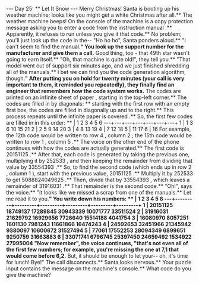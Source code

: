 --- Day 25: ** Let It Snow ---
Merry Christmas!  Santa is booting up his weather machine; looks like you might get a
white Christmas
after all.**
The weather machine beeps!  On the console of the machine is a copy protection message asking you to
enter a code from the instruction manual
.**  Apparently, it refuses to run unless you give it that code.**  No problem; you'll just look up the code in the--
"Ho ho ho", Santa ponders aloud.**  "I can't seem to find the manual.**"
You look up the support number for the manufacturer and give them a call.**  Good thing, too - that 49th star wasn't going to earn itself.**
"Oh, that machine is quite old!", they tell you.**  "That model went out of support six minutes ago, and we just finished shredding all of the manuals.**  I bet we can find you the code generation algorithm, though.**"
After putting you on hold for twenty minutes (your call is
very
important to them, it reminded you repeatedly), they finally find an engineer that remembers how the code system works.**
The codes are printed on an
infinite sheet of paper
, starting in the top-left corner.**  The codes are filled in by diagonals: ** starting with the first row with an empty first box, the codes are filled in diagonally up and to the right.**  This process repeats until the
infinite paper is covered
.**  So, the first few codes are filled in in this order: **
| 1   2   3   4   5   6
---+---+---+---+---+---+---+
 1 |  1   3   6  10  15  21
 2 |  2   5   9  14  20
 3 |  4   8  13  19
 4 |  7  12  18
 5 | 11  17
 6 | 16
For example, the 12th code would be written to row
4
, column
2
; the 15th code would be written to row
1
, column
5
.**
The voice on the other end of the phone continues with how the codes are actually generated.**  The first code is
20151125
.**  After that, each code is generated by taking the previous one, multiplying it by
252533
, and then keeping the remainder from dividing that value by
33554393
.**
So, to find the second code (which ends up in row
2
, column
1
), start with the previous value,
20151125
.**  Multiply it by
252533
to get
5088824049625
.**  Then, divide that by
33554393
, which leaves a remainder of
31916031
.**  That remainder is the second code.**
"Oh!", says the voice.**  "It looks like we missed a scrap from one of the manuals.**  Let me read it to you.**"  You write down his numbers: **
|    1         2         3         4         5         6
---+---------+---------+---------+---------+---------+---------+
 1 | 20151125  18749137  17289845  30943339  10071777  33511524
 2 | 31916031  21629792  16929656   7726640  15514188   4041754
 3 | 16080970   8057251   1601130   7981243  11661866  16474243
 4 | 24592653  32451966  21345942   9380097  10600672  31527494
 5 |    77061  17552253  28094349   6899651   9250759  31663883
 6 | 33071741   6796745  25397450  24659492   1534922  27995004
"Now remember", the voice continues, "that's not even all of the first few numbers; for example, you're missing the one at 7,1 that would come before 6,2.**  But, it should be enough to let your-- oh, it's time for lunch!  Bye!"  The call disconnects.**
Santa looks nervous.**  Your puzzle input contains the message on the machine's console.**
What code do you give the machine?
